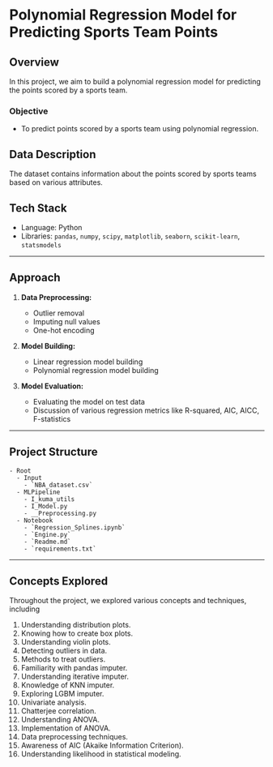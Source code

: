# Polynomial Regression Model for Predicting Sports Team Points

## Overview

In this project, we aim to build a polynomial regression model for predicting the points scored by a sports team.

### Objective

- To predict points scored by a sports team using polynomial regression.

## Data Description

The dataset contains information about the points scored by sports teams based on various attributes.

## Tech Stack

- Language: Python
- Libraries: `pandas`, `numpy`, `scipy`, `matplotlib`, `seaborn`, `scikit-learn`, `statsmodels`
  
---

## Approach

1. **Data Preprocessing:**
    - Outlier removal
    - Imputing null values
    - One-hot encoding

2. **Model Building:**
    - Linear regression model building
    - Polynomial regression model building

3. **Model Evaluation:**
    - Evaluating the model on test data
    - Discussion of various regression metrics like R-squared, AIC, AICC, F-statistics

---

## Project Structure
```
- Root
  - Input
    - `NBA_dataset.csv`
  - MLPipeline
    - I_kuma_utils
    - I_Model.py
    - __Preprocessing.py
  - Notebook
    - `Regression_Splines.ipynb`
    - `Engine.py`
    - `Readme.md`
    - `requirements.txt`
 ```

---

## Concepts Explored
Throughout the project, we explored various concepts and techniques, including

1. Understanding distribution plots.
2. Knowing how to create box plots.
3. Understanding violin plots.
4. Detecting outliers in data.
5. Methods to treat outliers.
6. Familiarity with pandas imputer.
7. Understanding iterative imputer.
8. Knowledge of KNN imputer.
9. Exploring LGBM imputer.
10. Univariate analysis.
11. Chatterjee correlation.
12. Understanding ANOVA.
13. Implementation of ANOVA.
14. Data preprocessing techniques.
15. Awareness of AIC (Akaike Information Criterion).
16. Understanding likelihood in statistical modeling.
